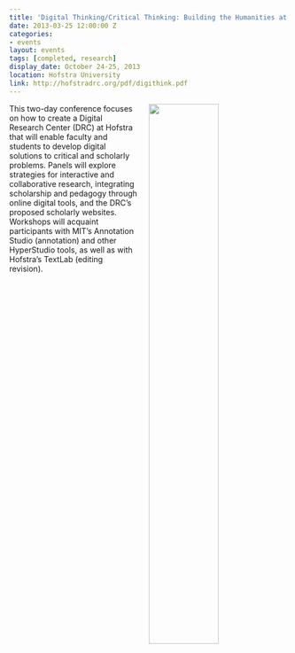 ```yaml
---
title: 'Digital Thinking/Critical Thinking: Building the Humanities at Hofstra'
date: 2013-03-25 12:00:00 Z
categories:
- events
layout: events
tags: [completed, research]
display_date: October 24-25, 2013
location: Hofstra University
link: http://hofstradrc.org/pdf/digithink.pdf
---
```


<img src="{{ site.baseurl }}/images/digithink.jpg" width="50%" align="right" style="margin-left:20px">

This two-day conference focuses on how to create a Digital Research Center (DRC) at Hofstra that will enable faculty and students to develop digital solutions to critical and scholarly problems. Panels will explore strategies
for interactive and collaborative research, integrating scholarship and pedagogy through online digital tools, and the DRC’s proposed scholarly websites. Workshops will acquaint participants with MIT’s Annotation Studio (annotation) and other HyperStudio tools, as well as with Hofstra’s TextLab (editing revision).
